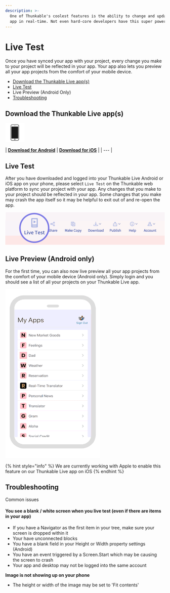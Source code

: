 ```yaml
---
description: >-
  One of Thunkable's coolest features is the ability to change and update your
  app in real-time. Not even hard-core developers have this super power.
---
```


# Live Test

Once you have synced your app with your project, every change you make to your project will be reflected in your app. Your app also lets you preview all your app projects from the comfort of your mobile device.

* [Download the Thunkable Live app\(s\)](3-live-test.md#download-the-thunkable-live-app-s)
* [Live Test](3-live-test.md#live-test)
* Live Preview \(Android Only\)
* [Troubleshooting](3-live-test.md#troubleshooting)

## Download the Thunkable Live app\(s\)

![](../.gitbook/assets/phone-icon%20%281%29.png)

| [**Download for Android**](https://play.google.com/store/apps/details?id=com.thunkable.live) | [**Download for iOS**](https://legacy.gitbook.com/book/thunkable/thunkable-docs/edit#) |
| --- |


## Live Test

After you have downloaded and logged into your Thunkable Live Android or iOS app on your phone, please select `Live Test` on the Thunkable web platform to sync your project with your app. Any changes that you make to your project should be reflected in your app. Some changes that you make may crash the app itself so it may be helpful to exit out of and re-open the app.

![](../.gitbook/assets/t1_step7_live-test.png)

## Live Preview \(Android only\)

For the first time, you can also now live preview all your app projects from the comfort of your mobile device \(Android only\). Simply login and you should see a list of all your projects on your Thunkable Live app.

![](../.gitbook/assets/live-preview-fig-1%20%281%29.gif)

{% hint style="info" %}
We are currently working with Apple to enable this feature on our Thunkable Live app on iOS
{% endhint %}

## Troubleshooting

Common issues

#### **You see a blank / white screen when you live test \(even if there are items in your app\)**

* If you have a Navigator as the first item in your tree, make sure your screen is dropped within it
* Your have unconnected blocks
* You have a blank field in your Height or Width property settings \(Android\)
* You have an event triggered by a Screen.Start which may be causing the screen to crash
* Your app and desktop may not be logged into the same account

**Image is not showing up on your phone**

* The height or width of the image may be set to 'Fit contents'

